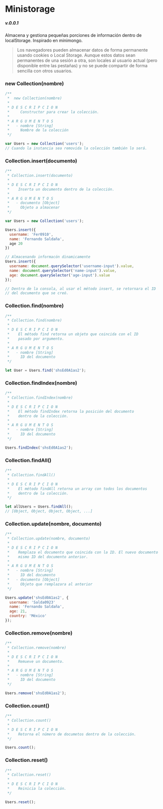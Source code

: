 # Ministorage
##### v.0.0.1

Almacena y gestiona pequeñas porciones de información dentro de localStorage.
Inspirado en minimongo.

> Los navegadores pueden almacenar datos de forma permanente usando cookies o Local Storage. Aunque estos datos sean permanentes de una sesión a otra, son locales al usuario actual (pero disponible entre las pestañas) y no se puede compartir de forma sencilla con otros usuarios.

### new Collection(nombre)
```javascript
/**
 *  new Collection(nombre)
 *
 * D E S C R I P C I O N
 *     Constructor para crear la colección.
 *
 * A R G U M E N T O S
 *   - nombre [String]
 *     Nombre de la colección
 */

var Users = new Collection('users');
// Cuando la instancia sea removida la colección también lo será.
```



### Collection.insert(documento)
```javascript
/**
 * Collection.insert(documento)
 *
 * D E S C R I P C I O N
 *    Inserta un documento dentro de la colección.
 *
 * A R G U M E N T O S
 *   - documento [Object]
 *     Objeto a almacenar
 */

var Users = new Collection('users');

Users.insert({
  username: 'Fer0910',
  name: 'Fernando Saldaña',
  age 20
})

// Almacenando informacón dinamicamente
Users.insert({
  username: document.querySelector('username-input').value,
  name: document.querySelector('name-input').value,
  age: document.querySelector('age-input').value
});

// Dentro de la consola, al usar el método insert, se retornara el ID
// del documento que se creó.
```



### Collection.find(nombre)
```javascript
/**
 * Collection.find(nombre)
 *
 * D E S C R I P C I O N
 *    El método find retorna un objeto que coincida con el ID
 *    pasado por argumento.
 *
 * A R G U M E N T O S
 *   - nombre [String]
 *     ID del documento
 */

let User = Users.find('shsEd0A1as2');
```



### Collection.findIndex(nombre)
```javascript
/**
 * Collection.findIndex(nombre)
 *
 * D E S C R I P C I O N
 *    El método findIndex retorna la posición del documento
 *    dentro de la colección.
 *
 * A R G U M E N T O S
 *   - nombre [String]
 *     ID del documento
 */

Users.findIndex('shsEd0A1as2');
```



### Collection.findAll()
```javascript
/**
 * Collection.findAll()
 *
 * D E S C R I P C I O N
 *    El método findAll retorna un array con todos los documentos
 *    dentro de la colección.
 */

let allUsers = Users.findAll();
// [Object, Object, Object, Object, ...]
```



### Collection.update(nombre, documento)
```javascript
/**
 * Collection.update(nombre, documento)
 *
 * D E S C R I P C I O N
 *    Remplaza el documento que coincida con la ID. El nuevo documento conservara el
 *    mismo ID del documento anterior.
 *
 * A R G U M E N T O S
 *   - nombre [String]
 *     ID del documento
 *   - documento [Object]
 *     Objeto que remplazara al anterior
 */

Users.update('shsEd0A1as2', {
  username: 'Salda0923'
  name: 'Fernando Saldaña',
  age: 21,
  country: 'México'
});
```



### Collection.remove(nombre)
```javascript
/**
 * Collection.remove(nombre)
 *
 * D E S C R I P C I O N
 *    Remueve un documento.
 *
 * A R G U M E N T O S
 *   - nombre [String]
 *     ID del documento
 */

Users.remove('shsEd0A1as2');
```



### Collection.count()
```javascript
/**
 * Collection.count()
 *
 * D E S C R I P C I O N
 *    Retorna el número de documetos dentro de la colección.
 */

Users.count();
```



### Collection.reset()
```javascript
/**
 * Collection.reset()
 *
 * D E S C R I P C I O N
 *    Reinicia la colección.
 */

Users.reset();
```
